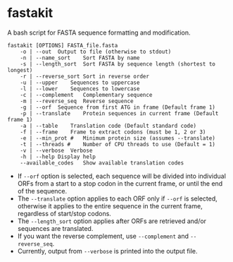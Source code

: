 # fastakit
A bash script for FASTA sequence formatting and modification.

```
fastakit [OPTIONS] FASTA_file.fasta
	-o | --out	Output to file (otherwise to stdout)
	-n | --name_sort	Sort FASTA by name
	-s | --length_sort	Sort FASTA by sequence length (shortest to longest)
	-r | --reverse_sort	Sort in reverse order
	-u | --upper	Sequences to uppercase
	-l | --lower	Sequences to lowercase
	-c | --complement	Complementary sequence
	-m | --reverse_seq	Reverse sequence
	-g | --orf	Sequence from first ATG in frame (Default frame 1)
	-p | --translate	Protein sequences in current frame (Default frame 1)
	-a | --table	Translation code (Default standard code)
	-f | --frame	Frame to extract codons (must be 1, 2 or 3)
	-e | --min_prot #	Minimum protein size (assumes --translate)
	-t | --threads #	Number of CPU threads to use (Default = 1)
	-v | --verbose	Verbose
	-h | --help	Display help
	--available_codes	Show available translation codes
```
  
- If `--orf` option is selected, each sequence will be divided into individual ORFs from a start to a stop codon in the current frame, or until the end of the sequence.
- The `--translate` option applies to each ORF only if `--orf` is selected, otherwise it applies to the entire sequence in the current frame, regardless of start/stop codons.
- The `--length_sort` option applies after ORFs are retrieved and/or sequences are translated.
- If you want the reverse complement, use `--complement` and `--reverse_seq`.
- Currently, output from `--verbose` is printed into the output file.
